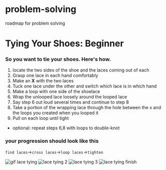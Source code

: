 # problem-solving
roadmap for problem solving

# Tying Your Shoes: Beginner

### So you want to tie your shoes. Here's how.

1. locate the two sides of the shoe and the laces coming out of each
2. Grasp one lace in each hand comfortably
3. Make an **X** with the two laces
4. Tuck one lace under the other and switch which lace is in which hand
5. Make a loop with one side of the shoelace
6. Wrap the unlooped lace loosely around the looped lace 
7. Say step 6 out loud several times and continue to step 8
8. Take a portion of the wrapping lace through the hole between the x and the loops you created when you looped it
9. Pull on each loop until tight
  - optional: repeat steps 6,8 with loops to double-knot

### your progression should look like this

`find laces`->`cross laces`->`loop laces`->`tighten`

![gif lace tying](https://media.giphy.com/media/l5COiDVtw4yHe/giphy.gif)
![lace tying 2](https://3.bp.blogspot.com/-FGiSBRNlOvY/U1ORPOtT66I/AAAAAAAABxI/IAGFspugNAE/s1600/Step_2.jpg)
![lace tying 3](https://4.bp.blogspot.com/-EnOtPoWQUII/U1OZw5iu_zI/AAAAAAAABxk/REgex62MEjM/s1600/Step_3_incorrect.gif)
![lace tying finish](https://4.bp.blogspot.com/-0X9HdFSwebQ/U1YW7-CMWGI/AAAAAAAABy0/qVhbn8ESK0c/s1600/Step_4_angle.gif)
